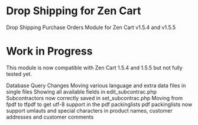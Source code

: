 Drop Shipping for Zen Cart
==========================

Drop Shipping Purchase Orders Module for Zen Cart v1.5.4 and v1.5.5

Work in Progress
=================
This module is now compatible with Zen Cart 1.5.4 and 1.5.5 but not fully tested yet.

Database Query Changes
Moving various language and extra data files in single files
Showing all available fields in edit_subcontrac.php
Subcontractors now correctly saved in set_subcontrac.php
Moving from fpdf to tfpdf to get utf-8 support in the pdf packinglists
pdf packinglists now support umlauts and special characters in product names, customer addresses and customer comments

